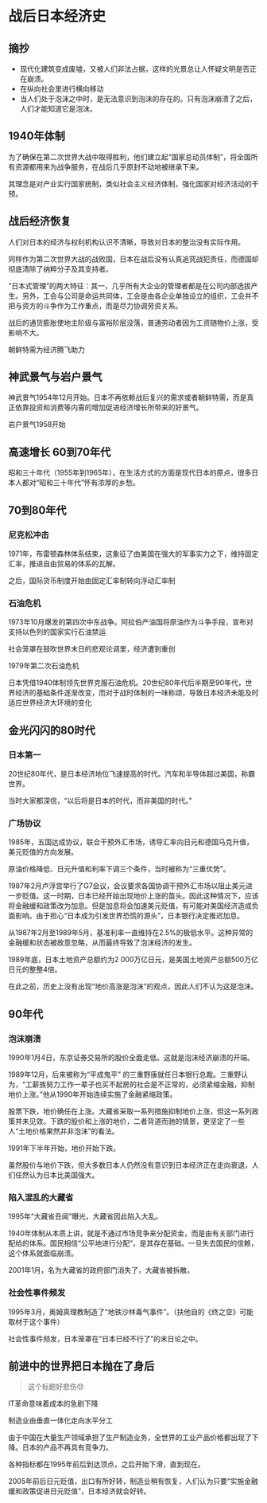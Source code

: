 # 战后日本经济史

## 摘抄

- 现代化建筑变成废墟，又被人们非法占据，这样的光景总让人怀疑文明是否正在崩溃。
- 在纵向社会里进行横向移动
- 当人们处于泡沫之中时，是无法意识到泡沫的存在的。只有泡沫崩溃了之后，人们才能知道它是泡沫。

## 1940年体制

为了确保在第二次世界大战中取得胜利，他们建立起“国家总动员体制”，将全国所有资源都用来为战争服务，在战后几乎原封不动地被继承下来。

其理念是对产业实行国家统制，类似社会主义经济体制，强化国家对经济活动的干预。

## 战后经济恢复

人们对日本的经济与权利机构认识不清晰，导致对日本的整治没有实际作用。

同样作为第二次世界大战的战败国，日本在战后没有认真追究战犯责任，而德国却彻底清除了纳粹分子及其支持者。

“日本式管理”的两大特征：其一，几乎所有大企业的管理者都是在公司内部选拔产生。另外，工会与公司是命运共同体，工会是由各企业单独设立的组织，工会并不把与资方的斗争作为工作重点，而是尽力协调劳资关系。

战后的通货膨胀使地主阶级与富裕阶层没落，普通劳动者因为工资随物价上涨，受影响不大。

朝鲜特需为经济腾飞助力

## 神武景气与岩户景气

神武景气1954年12月开始。日本不再依赖战后复兴的需求或者朝鲜特需，而是真正依靠投资和消费等内需的增加促进经济增长所带来的好景气。

岩户景气1958开始

## 高速增长 60到70年代

昭和三十年代（1955年到1965年），在生活方式的方面是现代日本的原点，很多日本人都对“昭和三十年代”怀有浓厚的乡愁。

## 70到80年代

### 尼克松冲击

1971年，布雷顿森林体系结束，这象征了由美国在强大的军事实力之下，维持固定汇率，推进自由贸易的体系的瓦解。

之后，国际货币制度开始由固定汇率制转向浮动汇率制

### 石油危机

1973年10月爆发的第四次中东战争。阿拉伯产油国将原油作为斗争手段，宣布对支持以色列的国家实行石油禁运

社会笼罩在鼓吹世界末日的悲观论调里，经济遭到重创

1979年第二次石油危机

日本凭借1940体制领先世界克服石油危机。20世纪80年代后半期至90年代，世界经济的基础条件逐渐改变，而对于战时体制的一味称颂，导致日本经济未能及时适应世界经济大环境的变化

## 金光闪闪的80时代

### 日本第一

20世纪80年代，是日本经济地位飞速提高的时代。汽车和半导体超过美国，称霸世界。

当时大家都深信，“以后将是日本的时代，而非美国的时代。”

### 广场协议

1985年，五国达成协议，联合干预外汇市场，诱导汇率向日元和德国马克升值，美元贬值的方向发展。

原油价格降低、日元升值和利率下调三个条件，当时被称为“三重优势”。

1987年2月卢浮宫举行了G7会议，会议要求各国协调干预外汇市场以阻止美元进一步贬值。这一时期，日本已经开始出现地价上涨的苗头。因此这种情况下，应该将金融缓和政策改为加息。但是加息将会加速美元贬值，有可能对美国经济造成负面影响。由于担心“日本成为引发世界恐慌的源头”，日本银行决定推迟加息。

从1987年2月至1989年5月，基准利率一直维持在2.5%的极低水平。这种异常的金融缓和状态被故意忽略，从而最终导致了泡沫经济的发生。

1989年底，日本土地资产总额约为2 000万亿日元，是美国土地资产总额500万亿日元的整整4倍。

在此之前，历史上没有出现“地价高涨是泡沫”的观点，因此人们不认为这是泡沫。

## 90年代

### 泡沫崩溃

1990年1月4日，东京证券交易所的股价全面走低。这就是泡沫经济崩溃的开端。

1989年12月，后来被称为“平成鬼平” 的三重野康就任日本银行总裁。三重野认为，“工薪族努力工作一辈子也买不起房的社会是不正常的，必须紧缩金融，抑制地价上涨。”他从1990年开始连续实施了金融紧缩政策。

股票下跌，地价确任在上涨。大藏省采取一系列措施抑制地价上涨，但这一系列政策并未见效。下跌的股价和上涨的地价，二者背道而驰的情景，更坚定了一些人“土地价格果然并非泡沫”的看法。

1991年下半年开始，地价开始下跌。

虽然股价与地价下跌，但大多数日本人仍然没有意识到日本经济正在走向衰退，人们任然认为日本比美国强大。

### 陷入混乱的大藏省

1995年“大藏省丑闻”曝光，大藏省因此陷入大乱。

1940年体制从本质上讲，就是不通过市场竞争来分配资金，而是由有关部门进行配给的体系。国民相信“公平地进行分配”，是其存在基础。一旦失去国民的信赖，这个体系就面临崩溃。

2001年1月，名为大藏省的政府部门消失了，大藏省被拆散。

### 社会性事件频发

1995年3月，奥姆真理教制造了“地铁沙林毒气事件”。（扶他自的《终之空》可能取材于这个事件）

社会性事件频发，日本笼罩在“日本已经不行了”的末日论之中。

## 前进中的世界把日本抛在了身后

> 这个标题好悲伤😞

IT革命意味着成本的急剧下降

制造业由垂直一体化走向水平分工

由于中国在大量生产领域承担了生产制造业务，全世界的工业产品价格都出现了下降。日本的产品不再具有竞争力。

各种指标都在1995年前后到达顶点，之后开始下滑，直到现在。

2005年前后日元贬值，出口有所好转，制造业稍有恢复，人们认为只要“实施金融缓和政策促进日元贬值”，日本经济就会好转。
